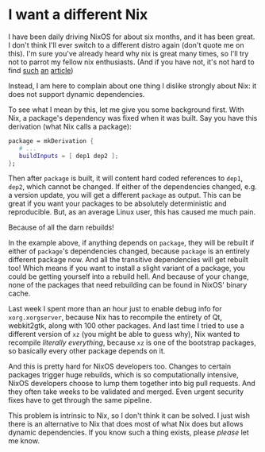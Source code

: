 # I want a different Nix

I have been daily driving NixOS for about six months, and it has been great. I don't think I'll ever switch to a different distro again (don't quote me on this). I'm sure you've already heard why nix is great many times, so I'll try not to parrot my fellow nix enthusiasts. (And if you have not, it's not hard to find [such](https://itsfoss.com/why-use-nixos/) [an](https://mihai.page/nixos-and-me/) [article](https://serokell.io/blog/what-is-nix)) 

Instead, I am here to complain about one thing I dislike strongly about Nix: it does not support dynamic dependencies.

To see what I mean by this, let me give you some background first. With Nix, a package's dependency was fixed when it was built. Say you have this derivation (what Nix calls a package):
```nix
package = mkDerivation {
   # ...
   buildInputs = [ dep1 dep2 ];
};
```
Then after `package` is built, it will content hard coded references to `dep1`, `dep2`, which cannot be changed. If either of the dependencies changed, e.g. a version update, you will get a different `package` as output. This can be great if you want your packages to be absolutely deterministic and reproducible. But, as an average Linux user, this has caused me much pain.

Because of all the darn rebuilds!

In the example above, if anything depends on `package`, they will be rebuilt if either of `package`'s dependencies changed, because `package` is an entirely different package now. And all the transitive dependencies will get rebuilt too! Which means if you want to install a slight variant of a package, you could be getting yourself into a rebuild hell. And because of your change, none of the packages that need rebuilding can be found in NixOS' binary cache.

Last week I spent more than an hour just to enable debug info for `xorg.xorgserver`, because Nix has to recompile the entirety of Qt, webkit2gtk, along with 100 other packages. And last time I tried to use a different version of `xz` (you might be able to guess why), Nix wanted to recompile _literally everything_, because `xz` is one of the bootstrap packages, so basically every other package depends on it.

And this is pretty hard for NixOS developers too. Changes to certain packages trigger huge rebuilds, which is so computationally intensive, NixOS developers choose to lump them together into big pull requests. And they often take weeks to be validated and merged. Even urgent security fixes have to get through the same pipeline.

This problem is intrinsic to Nix, so I don't think it can be solved. I just wish there is an alternative to Nix that does most of what Nix does but allows dynamic dependencies. If you know such a thing exists, please _please_ let me know.
